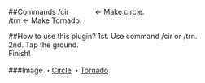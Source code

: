 ##Commands
/cir <radius>  &nbsp;&nbsp; &nbsp;&nbsp; &nbsp;&nbsp; &nbsp;&nbsp; <- Make circle.<br />
/trn <radius> <height>    <- Make Tornado.

##How to use this plugin?
1st. Use command /cir or /trn.<br />
2nd. Tap the ground.<br />
Finish!

###Image
・<a href="http://mgn.pe.hu/Image/circle.html">Circle</a>
・<a href="http://mgn.pe.hu/Image/tornado.html">Tornado</a>
